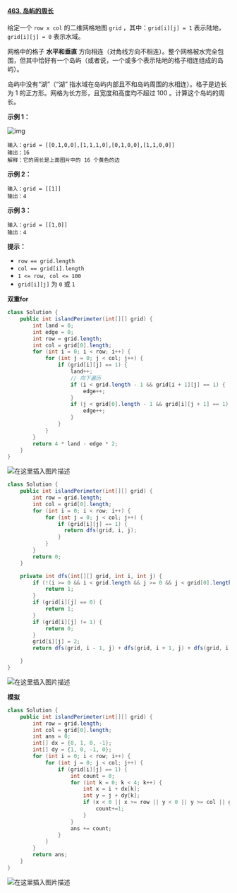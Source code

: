 #### [463. 岛屿的周长](https://leetcode.cn/problems/island-perimeter/)

给定一个 `row x col` 的二维网格地图 `grid` ，其中：`grid[i][j] = 1` 表示陆地， `grid[i][j] = 0` 表示水域。

网格中的格子 **水平和垂直** 方向相连（对角线方向不相连）。整个网格被水完全包围，但其中恰好有一个岛屿（或者说，一个或多个表示陆地的格子相连组成的岛屿）。

岛屿中没有“湖”（“湖” 指水域在岛屿内部且不和岛屿周围的水相连）。格子是边长为 1 的正方形。网格为长方形，且宽度和高度均不超过 100 。计算这个岛屿的周长。

 

**示例 1：**

![img](https://assets.leetcode-cn.com/aliyun-lc-upload/uploads/2018/10/12/island.png)

```
输入：grid = [[0,1,0,0],[1,1,1,0],[0,1,0,0],[1,1,0,0]]
输出：16
解释：它的周长是上面图片中的 16 个黄色的边
```

**示例 2：**

```
输入：grid = [[1]]
输出：4
```

**示例 3：**

```
输入：grid = [[1,0]]
输出：4
```

 

**提示：**

- `row == grid.length`
- `col == grid[i].length`
- `1 <= row, col <= 100`
- `grid[i][j]` 为 `0` 或 `1`

**双重for**

```java
class Solution {
    public int islandPerimeter(int[][] grid) {
        int land = 0;
        int edge = 0;
        int row = grid.length;
        int col = grid[0].length;
        for (int i = 0; i < row; i++) {
            for (int j = 0; j < col; j++) {
                if (grid[i][j] == 1) {
                    land++;
                    // 向下遍历
                    if (i < grid.length - 1 && grid[i + 1][j] == 1) {
                        edge++;
                    }
                    if (j < grid[0].length - 1 && grid[i][j + 1] == 1) {
                        edge++;
                    }
                }
            }
        }
        return 4 * land - edge * 2;
    }
}
```

![在这里插入图片描述](https://img-blog.csdnimg.cn/ebcc69f26d054020b299cb3e3b046d50.png)

```java
class Solution {
    public int islandPerimeter(int[][] grid) {
        int row = grid.length;
        int col = grid[0].length;
        for (int i = 0; i < row; i++) {
            for (int j = 0; j < col; j++) {
                if (grid[i][j] == 1) {
                  return dfs(grid, i, j);
                }
            }
        }
        return 0;
    }

    private int dfs(int[][] grid, int i, int j) {
        if (!(i >= 0 && i < grid.length && j >= 0 && j < grid[0].length)) {
            return 1;
        }
        if (grid[i][j] == 0) {
            return 1;
        }
        if (grid[i][j] != 1) {
            return 0;
        }
        grid[i][j] = 2;
        return dfs(grid, i - 1, j) + dfs(grid, i + 1, j) + dfs(grid, i, j - 1) + dfs(grid, i, j + 1);

    }
}
```

![在这里插入图片描述](https://img-blog.csdnimg.cn/c1401e9669784ef2848c822709fee1a3.png)

**模拟**

```java
class Solution {
    public int islandPerimeter(int[][] grid) {
        int row = grid.length;
        int col = grid[0].length;
        int ans = 0;
        int[] dx = {0, 1, 0, -1};
        int[] dy = {1, 0, -1, 0};
        for (int i = 0; i < row; i++) {
            for (int j = 0; j < col; j++) {
                if (grid[i][j] == 1) {
                    int count = 0;
                    for (int k = 0; k < 4; k++) {
                        int x = i + dx[k];
                        int y = j + dy[k];
                        if (x < 0 || x >= row || y < 0 || y >= col || grid[x][y] == 0) {
                            count+=1;
                        }
                    }
                    ans += count;
                }
            }
        }
        return ans;
    }
}
```

![在这里插入图片描述](https://img-blog.csdnimg.cn/892ad548e3284db6b7793e9c2c45f0c2.png)